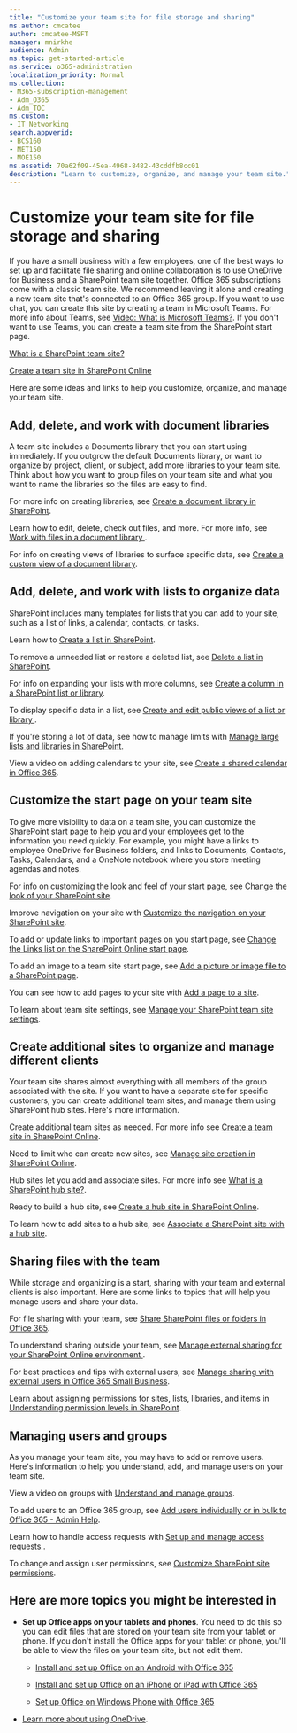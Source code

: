 ```yaml
---
title: "Customize your team site for file storage and sharing"
ms.author: cmcatee
author: cmcatee-MSFT
manager: mnirkhe
audience: Admin
ms.topic: get-started-article
ms.service: o365-administration
localization_priority: Normal
ms.collection: 
- M365-subscription-management
- Adm_O365
- Adm_TOC
ms.custom:
- IT_Networking
search.appverid:
- BCS160
- MET150
- MOE150
ms.assetid: 70a62f09-45ea-4968-8482-43cddfb8cc01
description: "Learn to customize, organize, and manage your team site."
---
```


# Customize your team site for file storage and sharing

If you have a small business with a few employees, one of the best ways to set up and facilitate file sharing and online collaboration is to use OneDrive for Business and a SharePoint team site together. Office 365 subscriptions come with a classic team site. We recommend leaving it alone and creating a new team site that's connected to an Office 365 group. If you want to use chat, you can create this site by creating a team in Microsoft Teams. For more info about Teams, see [Video: What is Microsoft Teams?](https://support.office.com/article/b98d533f-118e-4bae-bf44-3df2470c2b12.aspx). If you don't want to use Teams, you can create a team site from the SharePoint start page. 
  
[What is a SharePoint team site?](https://support.office.com/article/75545757-36c3-46a7-beed-0aaa74f0401e.aspx)
  
[Create a team site in SharePoint Online](https://support.office.com/article/ef10c1e7-15f3-42a3-98aa-b5972711777d.aspx)
  
Here are some ideas and links to help you customize, organize, and manage your team site. 
  
## Add, delete, and work with document libraries

A team site includes a Documents library that you can start using immediately. If you outgrow the default Documents library, or want to organize by project, client, or subject, add more libraries to your team site. Think about how you want to group files on your team site and what you want to name the libraries so the files are easy to find. 
  
For more info on creating libraries, see [Create a document library in SharePoint](https://support.office.com/article/306728fe-0325-4b28-b60d-f902e1d75939.aspx#ID0EAACAAA=Online).
  
Learn how to edit, delete, check out files, and more. For more info, see [Work with files in a document library ](https://support.office.com/article/a9d89171-1673-4892-9dd2-1ca52037dea2.aspx).
  
For info on creating views of libraries to surface specific data, see [Create a custom view of a document library](https://support.office.com/article/8f6b08e0-a9a0-4232-9b9b-b374a2ad3da7.aspx).
  
## Add, delete, and work with lists to organize data

SharePoint includes many templates for lists that you can add to your site, such as a list of links, a calendar, contacts, or tasks. 
  
Learn how to [Create a list in SharePoint](https://support.office.com/article/0D397414-D95F-41EB-ADDD-5E6EFF41B083.aspx#ID0EAAGAAA=Online).
  
To remove a unneeded list or restore a deleted list, see [Delete a list in SharePoint](https://support.office.com/article/2a7bca5b-b8fd-4e5b-8f4b-2ac034f3070d.aspx#ID0EAADAAA=Online).
  
For info on expanding your lists with more columns, see [Create a column in a SharePoint list or library](https://support.office.com/article/2b0361ae-1bd3-41a3-8329-269e5f81cfa2.aspx#ID0EAADAAA=Online).
  
To display specific data in a list, see [Create and edit public views of a list or library ](https://support.office.com/article/e22feec6-fdcf-40e0-9e33-b1a9ef1edad6.aspx).
  
If you're storing a lot of data, see how to manage limits with [Manage large lists and libraries in SharePoint](https://support.office.com/article/B8588DAE-9387-48C2-9248-C24122F07C59.aspx).
  
View a video on adding calendars to your site, see [Create a shared calendar in Office 365](https://support.office.com/article/61B96006-70E2-4535-A34F-EE4FC772F798.aspx).
  
## Customize the start page on your team site

To give more visibility to data on a team site, you can customize the SharePoint start page to help you and your employees get to the information you need quickly. For example, you might have a links to employee OneDrive for Business folders, and links to Documents, Contacts, Tasks, Calendars, and a OneNote notebook where you store meeting agendas and notes.
  
For info on customizing the look and feel of your start page, see [Change the look of your SharePoint site](https://support.office.com/article/06bbadc3-6b04-4a60-9d14-894f6a170818.aspx).
  
Improve navigation on your site with [Customize the navigation on your SharePoint site](https://support.office.com/article/3cd61ae7-a9ed-4e1e-bf6d-4655f0bf25ca.aspx).
  
To add or update links to important pages on you start page, see [Change the Links list on the SharePoint Online start page](https://support.office.com/article/aa93f89b-ffce-4edb-aa89-22b16d6915a7.aspx).
  
To add an image to a team site start page, see [Add a picture or image file to a SharePoint page](https://support.office.com/article/4A9B0E98-C89A-4A41-8ADB-B7750DCCCA16.aspx#ID0EAACAAA=SharePoint_Online).
  
You can see how to add pages to your site with [Add a page to a site](https://support.office.com/article/b3d46deb-27a6-4b1e-87b8-df851e503dec.aspx).
  
To learn about team site settings, see [Manage your SharePoint team site settings](https://support.office.com/article/8376034D-D0C7-446E-9178-6AB51C58DF42.aspx).
  
## Create additional sites to organize and manage different clients

Your team site shares almost everything with all members of the group associated with the site. If you want to have a separate site for specific customers, you can create additional team sites, and manage them using SharePoint hub sites. Here's more information. 
  
Create additional team sites as needed. For more info see [Create a team site in SharePoint Online](https://support.office.com/article/ef10c1e7-15f3-42a3-98aa-b5972711777d.aspx).
  
Need to limit who can create new sites, see [Manage site creation in SharePoint Online](https://support.office.com/article/e72844a3-0171-47c9-befb-e98b23e2dcf9.aspx).
  
Hub sites let you add and associate sites. For more info see [What is a SharePoint hub site?](https://support.office.com/article/fe26ae84-14b7-45b6-a6d1-948b3966427f.aspx).
  
Ready to build a hub site, see [Create a hub site in SharePoint Online](https://support.office.com/article/92bea781-15d8-4bda-805c-e441e2191ff3.aspx).
  
To learn how to add sites to a hub site, see [Associate a SharePoint site with a hub site](https://support.office.com/article/ae0009fd-af04-4d3d-917d-88edb43efc05.aspx).
  
## Sharing files with the team

While storage and organizing is a start, sharing with your team and external clients is also important. Here are some links to topics that will help you manage users and share your data. 
  
For file sharing with your team, see [Share SharePoint files or folders in Office 365](https://support.office.com/article/1fe37332-0f9a-4719-970e-d2578da4941c.aspx).
  
To understand sharing outside your team, see [Manage external sharing for your SharePoint Online environment ](https://support.office.com/article/C8A462EB-0723-4B0B-8D0A-70FEAFE4BE85.aspx).
  
For best practices and tips with external users, see [Manage sharing with external users in Office 365 Small Business](https://support.office.com/article/2951a85f-c970-4375-aa4f-6b0d7035fe35.aspx).
  
Learn about assigning permissions for sites, lists, libraries, and items in [Understanding permission levels in SharePoint](https://support.office.com/article/87ecbb0e-6550-491a-8826-c075e4859848.aspx).
  
## Managing users and groups

As you manage your team site, you may have to add or remove users. Here's information to help you understand, add, and manage users on your team site. 
  
View a video on groups with [Understand and manage groups](https://support.office.com/article/9c1037b7-de0b-41cd-b8f0-79a95aac854d.aspx). 
  
To add users to an Office 365 group, see [Add users individually or in bulk to Office 365 - Admin Help](../add-users/add-users.md).
  
Learn how to handle access requests with [Set up and manage access requests ](https://support.office.com/article/94B26E0B-2822-49D4-929A-8455698654B3.aspx).
  
To change and assign user permissions, see [Customize SharePoint site permissions](https://support.office.com/article/b1e3cd23-1a78-4264-9284-87fed7282048.aspx).
  
## Here are more topics you might be interested in

- **Set up Office apps on your tablets and phones**. You need to do this so you can edit files that are stored on your team site from your tablet or phone. If you don't install the Office apps for your tablet or phone, you'll be able to view the files on your team site, but not edit them. 
    
  - [Install and set up Office on an Android with Office 365](https://support.office.com/article/cafe9d6f-8b0c-4b03-b20a-12438a82a22d.aspx)
    
  - [Install and set up Office on an iPhone or iPad with Office 365](https://support.office.com/article/9df6d10c-7281-4671-8666-6ca8e339b628.aspx)
    
  - [Set up Office on Windows Phone with Office 365](https://support.office.com/article/2b7c1b51-a717-45d6-90c9-ee1c1c5ee0b7.aspx)
    
- [Learn more about using OneDrive](https://go.microsoft.com/fwlink/?LinkID=511458).
    


